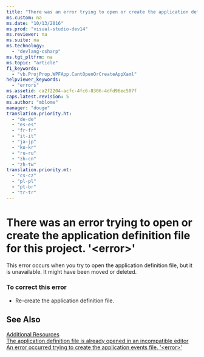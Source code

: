 ```yaml
---
title: "There was an error trying to open or create the application definition file for this project. &#39;&lt;error&gt;&#39;"
ms.custom: na
ms.date: "10/13/2016"
ms.prod: "visual-studio-dev14"
ms.reviewer: na
ms.suite: na
ms.technology: 
  - "devlang-csharp"
ms.tgt_pltfrm: na
ms.topic: "article"
f1_keywords: 
  - "vb.ProjProp.WPFApp.CantOpenOrCreateAppXaml"
helpviewer_keywords: 
  - "errors"
ms.assetid: ca2f2204-acfc-4fc6-8306-4dfd96ec507f
caps.latest.revision: 5
ms.author: "mblome"
manager: "douge"
translation.priority.ht: 
  - "de-de"
  - "es-es"
  - "fr-fr"
  - "it-it"
  - "ja-jp"
  - "ko-kr"
  - "ru-ru"
  - "zh-cn"
  - "zh-tw"
translation.priority.mt: 
  - "cs-cz"
  - "pl-pl"
  - "pt-br"
  - "tr-tr"
---
```

# There was an error trying to open or create the application definition file for this project. &#39;&lt;error&gt;&#39;
This error occurs when you try to open the application definition file, but it is unavailable. It might have been moved or deleted.  
  
### To correct this error  
  
-   Re-create the application definition file.  
  
## See Also  
 [Additional Resources](../reference/additional-msbuild-resources.md)   
 [The application definition file is already opened in an incompatible editor](../misc/the-application-definition-file-is-already-opened-in-an-incompatible-editor.md)   
 [An error occurred trying to create the application events file. '\<error>'](../misc/an-error-occurred-trying-to-create-the-application-events-file.---error--.md)